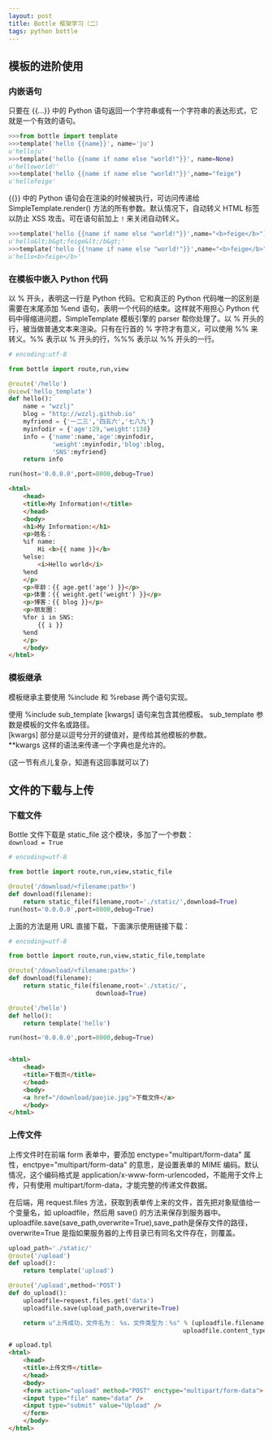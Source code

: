 ```yaml
---
layout: post
title: Bottle 框架学习（二）
tags: python bottle
---
```


## 模板的进阶使用

### 内嵌语句

只要在 {{...}} 中的 Python 语句返回一个字符串或有一个字符串的表达形式，它就是一个有效的语句。

```python
>>>from bottle import template
>>>template('hello {{name}}', name='ju')
u'helloju'
>>>template('hello {{name if name else "world!"}}', name=None)
u'helloworld!'
>>>template('hello {{name if name else "world!"}}',name="feige")
u'hellofeige'
```

{{}} 中的 Python  语句会在渲染的时候被执行，可访问传递给 SimpleTemplate.render() 方法的所有参数。默认情况下，自动转义 HTML 标签以防止 XSS 攻击。可在语句前加上 `!` 来关闭自动转义。

```python
>>>template('hello {{name if name else "world!"}}',name="<b>feige</b>")
u'hello&lt;b&gt;feige&lt;/b&gt;'
>>>template('hello {{!name if name else "world!"}}',name="<b>feige</b>")
u'hello<b>feige</b>'
```

### 在模板中嵌入 Python 代码

以 % 开头，表明这一行是 Python 代码。它和真正的 Python 代码唯一的区别是需要在末尾添加 %end 语句，表明一个代码的结束。这样就不用担心 Python 代码中得缩进问题，SimpleTemplate 模板引擎的 parser 帮你处理了。以 % 开头的行，被当做普通文本来渲染。只有在行首的 % 字符才有意义，可以使用 %% 来转义。%% 表示以 % 开头的行，%%% 表示以 %% 开头的一行。

```python
# encoding:utf-8

from bottle import route,run,view

@route('/hello')
@view('hello_template')
def hello():
	name = "wzzlj"
	blog = "http://wzzlj.github.io"
	myfriend = {'一二三','四五六','七八九'}
	myinfodir = {'age':29,'weight':138}
	info = {'name':name,'age':myinfodir,
			'weight':myinfodir,'blog':blog,
			'SNS':myfriend}
	return info

run(host='0.0.0.0',port=8000,debug=True)
```

```html
<html>
	<head>
	<title>My Information!</title>
	</head>
	<body>
	<h1>My Information:</h1>
	<p>姓名：
	%if name:
		Hi <b>{{ name }}</b>
	%else:
		<i>Hello world</i>
	%end
	</p>
	<p>年龄：{{ age.get('age') }}</p>
	<p>体重：{{ weight.get('weight') }}</p>
	<p>博客：{{ blog }}</p>
	<p>朋友圈：
	%for i in SNS:
		{{ i }}
	%end
	</p>
	</body>
</html>
```

### 模板继承

模板继承主要使用 %include 和 %rebase 两个语句实现。

使用 %include sub_template [kwargs] 语句来包含其他模板。
sub_template 参数是模板的文件名或路径。  
[kwargs] 部分是以逗号分开的键值对，是传给其他模板的参数。  
**kwargs 这样的语法来传递一个字典也是允许的。

(这一节有点儿复杂，知道有这回事就可以了)

## 文件的下载与上传

### 下载文件

Bottle 文件下载是 static_file 这个模块，多加了一个参数：  
`download = True`

```python
# encoding=utf-8

from bottle import route,run,view,static_file

@route('/download/<filename:path>')
def download(filename):
	return static_file(filename,root='./static/',download=True)
run(host='0.0.0.0',port=8000,debug=True)
```

上面的方法是用 URL 直接下载，下面演示使用链接下载：

```python
# encoding=utf-8

from bottle import route,run,view,static_file,template

@route('/download/<filename:path>')
def download(filename):
	return static_file(filename,root='./static/',
						download=True)

@route('/hello')
def hello():
	return template('hello')

run(host='0.0.0.0',port=8000,debug=True)
```

```html

<html>
	<head>
	<title>下载页</title>
	</head>
	<body>
	<a href="/download/paojie.jpg">下载文件</a>
	</body>
</html>
```

### 上传文件

上传文件时在前端 form 表单中，要添加 enctype="multipart/form-data" 属性，enctpye="multipart/form-data" 的意思，是设置表单的 MIME 编码。默认情况，这个编码格式是 application/x-www-form-urlencoded，不能用于文件上传，只有使用 multipart/form-data，才能完整的传递文件数据。

在后端，用 request.files 方法，获取到表单传上来的文件，首先把对象赋值给一个变量名，如 uploadfile，然后用 save() 的方法来保存到服务器中。
uploadfile.save(save_path,overwrite=True),save_path是保存文件的路径，overwrite=True 是指如果服务器的上传目录已有同名文件存在，则覆盖。

```python
upload_path='./static/'
@route('/upload')
def upload():
	return template('upload')

@route('/upload',method='POST')
def do_upload():
	uploadfile=request.files.get('data')
	uploadfile.save(upload_path,overwrite=True)

	return u"上传成功，文件名为： %s，文件类型为：%s" % (uploadfile.filename, 
												uploadfile.content_type)
```

```html
# upload.tpl
<html>
	<head>
	<title>上传文件</title>
	</head>
	<body>
	<form action="upload" method="POST" enctype="multipart/form-data">
	<input type="file" name="data" />
	<input type="submit" value="Upload" />
	</form>
	</body>
</html>			
```
